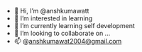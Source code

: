 - 👋 Hi, I’m @anshkumawatt
- 👀 I’m interested in learning
- 🌱 I’m currently learning self development
- 💞️ I’m looking to collaborate on ...
- 📫 @anshkumawat2004@gmail.com


<!---
anshkumawatt/anshkumawatt is a ✨ special ✨ repository because its `README.md` (this file) appears on your GitHub profile.
You can click the Preview link to take a look at your changes.
--->
